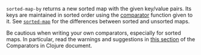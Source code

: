 `sorted-map-by` returns a new sorted map with the given key/value
pairs.  Its keys are maintained in sorted order using the
[comparator][ComparatorsInClojure] function given to it.  See
[`sorted-map`][doc-sorted-map] for the differences between sorted and
unsorted maps.

[ComparatorsInClojure]: https://github.com/jafingerhut/thalia/blob/master/doc/other-topics/comparators.md
[doc-sorted-map]: https://github.com/jafingerhut/thalia/blob/master/doc/project-docs/clojure.core-1.5.1/clojure.core/sorted-map.md

Be cautious when writing your own comparators, especially for sorted
maps.  In particular, read the warnings and suggestions in [this
section][ComparatorsInClojureSortedSets] of the Comparators in Clojure
document.

[ComparatorsInClojureSortedSets]: https://github.com/jafingerhut/thalia/blob/master/doc/other-topics/comparators.md#comparators-for-sorted-sets-and-maps-are-easy-to-get-wrong
